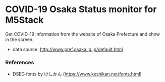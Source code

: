 # COVID-19 Osaka Status monitor for M5Stack

Get COVID-19 information from the website of Osaka Prefecture and show in the screen.

* data source: http://www.pref.osaka.lg.jp/default.html

### References

* DSEG fonts by けしかん (https://www.keshikan.net/fonts.html)
